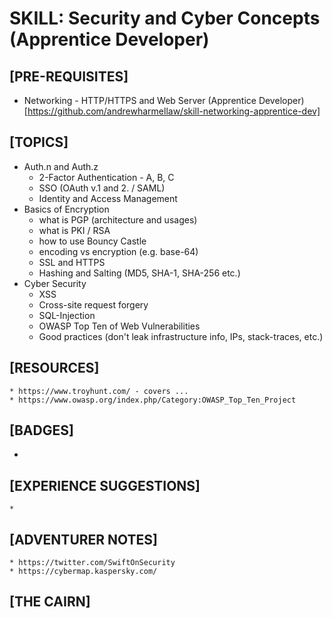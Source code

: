 # SKILL: Security and Cyber Concepts (Apprentice Developer)

## [PRE-REQUISITES]
 * Networking - HTTP/HTTPS and Web Server (Apprentice Developer) [https://github.com/andrewharmellaw/skill-networking-apprentice-dev]

## [TOPICS]
 * Auth.n and Auth.z
   * 2-Factor Authentication - A, B, C
   * SSO (OAuth v.1 and 2. / SAML)
   * Identity and Access Management
 * Basics of Encryption
   * what is PGP (architecture and usages)
   * what is PKI / RSA
   * how to use Bouncy Castle
   * encoding vs encryption (e.g. base-64)
   * SSL and HTTPS
   * Hashing and Salting (MD5, SHA-1, SHA-256 etc.)
 * Cyber Security
   * XSS 
   * Cross-site request forgery
   * SQL-Injection
   * OWASP Top Ten of Web Vulnerabilities
   * Good practices (don't leak infrastructure info, IPs, stack-traces, etc.)

## [RESOURCES]
	* https://www.troyhunt.com/ - covers ...
	* https://www.owasp.org/index.php/Category:OWASP_Top_Ten_Project

## [BADGES]
  * 

## [EXPERIENCE SUGGESTIONS]
	* 

## [ADVENTURER NOTES]
	* https://twitter.com/SwiftOnSecurity
	* https://cybermap.kaspersky.com/

## [THE CAIRN]
